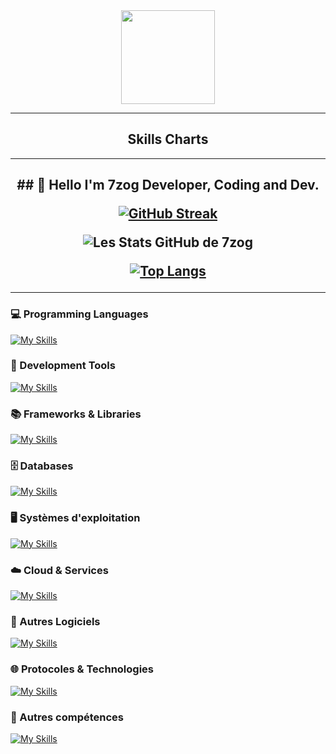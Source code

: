 <div align="center">
  <img height="150" src="https://camo.githubusercontent.com/eb96b4f4779c9d29295b99ad190641d12af80e15e8fa7b548b1c6da5801d1ee7/68747470733a2f2f7465636869736f722e636f6d2f77702d636f6e74656e742f75706c6f6164732f323032322f30322f536f6674776172652d646576656c6f706d656e742d322e706e67" />
</div>

---

<h2 align="center">Skills Charts</h2>

---
<h2 align="center">
## 📝 Hello I'm 7zog Developer, Coding and Dev.


[![GitHub Streak](https://github-readme-streak-stats.herokuapp.com/?user=7zog&theme=highcontrast)](https://git.io/streak-stats)

![Les Stats GitHub de 7zog](https://github-readme-stats.vercel.app/api?username=7zog&show_icons=true&theme=chartreuse-dark)

[![Top Langs](https://github-readme-stats.vercel.app/api/top-langs/?username=7zog&layout=compact&theme=ocean_dark)](https://github.com/anuraghazra/github-readme-stats)
</h2>

---

### 💻 Programming Languages

[![My Skills](https://skillicons.dev/icons?i=c,cs,cpp,crystal,clojure,coffeescript,css,dart,elixir,forth,fortran,go,gherkin,haskell,haxe,html,java,js,kotlin,less,lua,md,matlab,mint,nim,ocaml,perl,ps,php,pug,py,r,ruby,rust,sass,scala,solidity,swift,ts,v,vala,wasm,zig)](https://skillicons.dev)

### 🧰 Development Tools

[![My Skills](https://skillicons.dev/icons?i=androidstudio,anaconda,ansible,atom,bitbucket,bun,clion,cmake,codepen,docker,eclipse,emacs,figma,git,github,githubactions,gitlab,gradle,gulp,idea,jenkins,jest,maven,neovim,nginx,nix,npm,pnpm,postman,pycharm,rider,rollupjs,selenium,sentry,sublime,terraform,vim,visualstudio,vite,vitest,vscode,vscodium,webstorm,webpack,yarn)](https://skillicons.dev)

### 📚 Frameworks & Libraries

[![My Skills](https://skillicons.dev/icons?i=actix,adonis,alpinejs,angular,apollo,astro,babel,bevy,bootstrap,cypress,deno,discordjs,django,dotnet,electron,elysia,ember,emotion,express,fastapi,flutter,gatsby,graphql,gtk,haxeflixel,hibernate,htmx,jquery,ktor,laravel,lit,materialui,nestjs,nextjs,nuxtjs,p5js,pinia,prisma,processing,qt,react,reactivex,redux,remix,rocket,ros,sequelize,solidjs,spring,styledcomponents,svelte,symfony,tailwind,tauri,threejs,vue,vuetify,yew)](https://skillicons.dev)

### 🗄️ Databases

[![My Skills](https://skillicons.dev/icons?i=cassandra,dynamodb,elasticsearch,mongodb,mysql,postgres,redis,sqlite)](https://skillicons.dev)

### 🖥️ Systèmes d'exploitation

[![My Skills](https://skillicons.dev/icons?i=arch,bsd,debian,kali,linux,raspberrypi,ubuntu,windows)](https://skillicons.dev)

### ☁️ Cloud & Services

[![My Skills](https://skillicons.dev/icons?i=appwrite,aws,azure,cloudflare,firebase,gcp,heroku,netlify,openshift,openstack,planetscale,replit,supabase,vercel,workers)](https://skillicons.dev)

### 🧩 Autres Logiciels

[![My Skills](https://skillicons.dev/icons?i=ableton,ae,autocad,blender,discord,gamemakerstudio,godot,gmail,instagram,linkedin,mastodon,misskey,nodejs,notion,obsidian,octave,robloxstudio,sketchup,twitter,unity,unreal,webflow,wordpress)](https://skillicons.dev)

### 🌐 Protocoles & Technologies

[![My Skills](https://skillicons.dev/icons?i=activitypub,ai,bots,fediverse,ipfs,opencv,prometheus,pytorch,rabbitmq,regex,svg,tensorflow)](https://skillicons.dev)

### 🧠 Autres compétences

[![My Skills](https://skillicons.dev/icons?i=azul,pr,windicss)](https://skillicons.dev)
